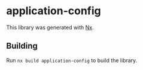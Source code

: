 # application-config

This library was generated with [Nx](https://nx.dev).

## Building

Run `nx build application-config` to build the library.
